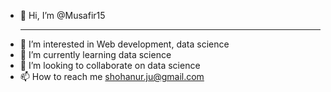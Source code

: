 - 👋 Hi, I’m @Musafir15 <hr/>
- 👀 I’m interested in Web development, data science
- 🌱 I’m currently learning data science
- 💞️ I’m looking to collaborate on data science
- 📫 How to reach me shohanur.ju@gmail.com

<!---
Musafir15/Musafir15 is a ✨ special ✨ repository because its `README.md` (this file) appears on your GitHub profile.
You can click the Preview link to take a look at your changes.
--->
